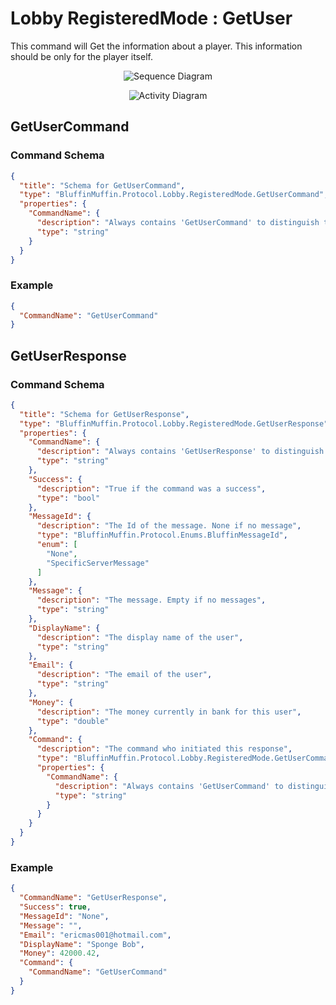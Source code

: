 # Lobby RegisteredMode : GetUser

This command will Get the information about a player. This information should be only for the player itself.

<p align=center><img src="https://github.com/Ericmas001/BluffinMuffin.Protocol/blob/master/Documentation/Sequences/BluffinMuffin.Protocol.Lobby.RegisteredMode.GetUserCommand.png" alt="Sequence Diagram"></p>

<p align=center><img src="https://github.com/Ericmas001/BluffinMuffin.Protocol/blob/master/Documentation/Activities/BluffinMuffin.Protocol.Lobby.RegisteredMode.GetUserCommand.png" alt="Activity Diagram"></p>

## GetUserCommand

### Command Schema

```json
{
  "title": "Schema for GetUserCommand",
  "type": "BluffinMuffin.Protocol.Lobby.RegisteredMode.GetUserCommand",
  "properties": {
    "CommandName": {
      "description": "Always contains 'GetUserCommand' to distinguish the command from others.",
      "type": "string"
    }
  }
}
```

### Example

```json
{
  "CommandName": "GetUserCommand"
}
```

## GetUserResponse

### Command Schema

```json
{
  "title": "Schema for GetUserResponse",
  "type": "BluffinMuffin.Protocol.Lobby.RegisteredMode.GetUserResponse",
  "properties": {
    "CommandName": {
      "description": "Always contains 'GetUserResponse' to distinguish the command from others.",
      "type": "string"
    },
    "Success": {
      "description": "True if the command was a success",
      "type": "bool"
    },
    "MessageId": {
      "description": "The Id of the message. None if no message",
      "type": "BluffinMuffin.Protocol.Enums.BluffinMessageId",
      "enum": [
        "None",
        "SpecificServerMessage"
      ]
    },
    "Message": {
      "description": "The message. Empty if no messages",
      "type": "string"
    },
    "DisplayName": {
      "description": "The display name of the user",
      "type": "string"
    },
    "Email": {
      "description": "The email of the user",
      "type": "string"
    },
    "Money": {
      "description": "The money currently in bank for this user",
      "type": "double"
    },
    "Command": {
      "description": "The command who initiated this response",
      "type": "BluffinMuffin.Protocol.Lobby.RegisteredMode.GetUserCommand",
      "properties": {
        "CommandName": {
          "description": "Always contains 'GetUserCommand' to distinguish the command from others.",
          "type": "string"
        }
      }
    }
  }
}
```

### Example

```json
{
  "CommandName": "GetUserResponse",
  "Success": true,
  "MessageId": "None",
  "Message": "",
  "Email": "ericmas001@hotmail.com",
  "DisplayName": "Sponge Bob",
  "Money": 42000.42,
  "Command": {
    "CommandName": "GetUserCommand"
  }
}
```

